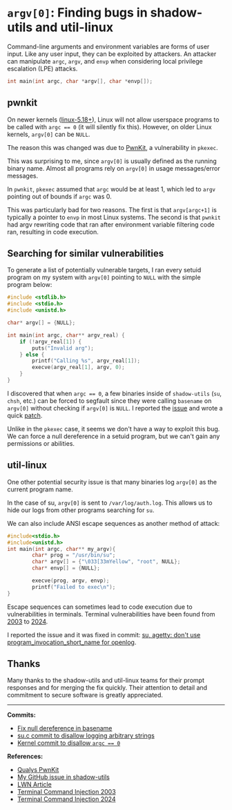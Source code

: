 # `argv[0]`: Finding bugs in shadow-utils and util-linux

Command-line arguments and environment variables are forms of user input. Like any user input, they can be exploited by attackers. An attacker can manipulate `argc`, `argv`, and `envp` when considering local privilege escalation (LPE) attacks.

```c
int main(int argc, char *argv[], char *envp[]);
```

## pwnkit

On newer kernels ([linux-5.18+](https://git.kernel.org/pub/scm/linux/kernel/git/torvalds/linux.git/commit/?id=1f6e5e2c)), Linux will not allow userspace programs to be called with `argc == 0` (it will silently fix this). However, on older Linux kernels, `argv[0]` can be `NULL`.

The reason this was changed was due to [PwnKit](https://blog.qualys.com/vulnerabilities-research/2022/01/25/cve-2021-4034-pkexec-local-privilege-escalation-vulnerability), a vulnerability in `pkexec`.

This was surprising to me, since `argv[0]` is usually defined as the running binary name. Almost all programs rely on `argv[0]` in usage messages/error messages.

In `pwnkit`, `pkexec` assumed that `argc` would be at least 1, which led to `argv` pointing out of bounds if `argc` was 0.

This was particularly bad for two reasons. The first is that `argv[argc+1]` is typically a pointer to `envp` in most Linux systems. The second is that `pwnkit` had argv rewriting code that ran after environment variable filtering code ran, resulting in code execution.

## Searching for similar vulnerabilities

To generate a list of potentially vulnerable targets, I ran every setuid program on my system with `argv[0]` pointing to `NULL` with the simple program below:

```c
#include <stdlib.h>
#include <stdio.h>
#include <unistd.h>

char* argv[] = {NULL};

int main(int argc, char** argv_real) {
    if (!argv_real[1]) {
        puts("Invalid arg");
    } else {
        printf("Calling %s", argv_real[1]);
        execve(argv_real[1], argv, 0);
    }
}
```

I discovered that when `argc == 0`, a few binaries inside of `shadow-utils` (`su`, `chsh`, etc.) can be forced to segfault since they were calling `basename` on `argv[0]` without checking if `argv[0]` is `NULL`. I reported the [issue](https://github.com/shadow-maint/shadow/issues/680) and wrote a quick [patch](https://github.com/shadow-maint/shadow/commit/c089196e15dcafc186474469c4914638da233b31).

Unlike in the `pkexec` case, it seems we don't have a way to exploit this bug. We can force a null dereference in a setuid program, but we can't gain any permissions or abilities.

## util-linux

One other potential security issue is that many binaries log `argv[0]` as the current program name.

In the case of su, `argv[0]` is sent to `/var/log/auth.log`. This allows us to hide our logs from other programs searching for `su`.

We can also include ANSI escape sequences as another method of attack:

```c
#include<stdio.h>
#include<unistd.h>
int main(int argc, char** my_argv){
        char* prog = "/usr/bin/su";
        char* argv[] = {"\033[33mYellow", "root", NULL};
        char* envp[] = {NULL};

        execve(prog, argv, envp);
        printf("Failed to exec\n");
}
```

Escape sequences can sometimes lead to code execution due to vulnerabilities in terminals. Terminal vulnerabilities have been found from [2003](https://seclists.org/fulldisclosure/2003/Feb/att-341/Termulation.txt) to [2024](https://packetstorm.news/files/id/177031).

I reported the issue and it was fixed in commit: [su, agetty: don't use program_invocation_short_name for openlog](https://git.kernel.org/pub/scm/utils/util-linux/util-linux.git/commit/?id=677a3168b261f3289e282a02dfd85d7f37de0447).

## Thanks

Many thanks to the shadow-utils and util-linux teams for their prompt responses and for merging the fix quickly. Their attention to detail and commitment to secure software is greatly appreciated.

---

**Commits:**
* [Fix null dereference in basename](https://github.com/shadow-maint/shadow/commit/c089196e15dcafc186474469c4914638da233b31)
* [su.c commit to disallow logging arbitrary strings](https://git.kernel.org/pub/scm/utils/util-linux/util-linux.git/commit/?id=677a3168b261f3289e282a02dfd85d7f37de0447)
* [Kernel commit to disallow `argc == 0`](https://git.kernel.org/pub/scm/linux/kernel/git/torvalds/linux.git/commit/?id=dcd46d897adb70d63e025f175a00a89797d31a43)

**References:**

* [Qualys PwnKit](https://blog.qualys.com/vulnerabilities-threat-research/2022/01/25/pwnkit-local-privilege-escalation-vulnerability-discovered-in-polkits-pkexec-cve-2021-4034)
* [My GitHub issue in shadow-utils](https://github.com/shadow-maint/shadow/issues/680)
* [LWN Article](https://lwn.net/Articles/882799/)
* [Terminal Command Injection 2003](https://seclists.org/fulldisclosure/2003/Feb/att-341/Termulation.txt)
* [Terminal Command Injection 2024](https://packetstorm.news/files/id/177031)
